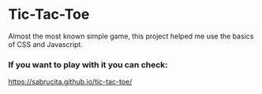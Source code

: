 # Tic-Tac-Toe

Almost the most known simple game, this project helped me use the basics of CSS and Javascript.

### If you want to play with it you can check:
https://sabrucita.github.io/tic-tac-toe/
